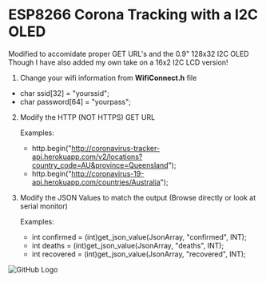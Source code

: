 # ESP8266 Corona Tracking with a I2C OLED
<p>

Modified to accomidate proper GET URL's and the 0.9" 128x32 I2C OLED<br>
Though I have also added my own take on a 16x2 I2C LCD version!


 1. Change your wifi information from **WifiConnect.h** file

   * char ssid[32] = "yourssid";
   * char password[64] = "yourpass";

 2. Modify the HTTP (NOT HTTPS) GET URL
 
    Examples:
    * http.begin("http://coronavirus-tracker-api.herokuapp.com/v2/locations?country_code=AU&province=Queensland");
    * http.begin("http://coronavirus-19-api.herokuapp.com/countries/Australia");
    
 3. Modify the JSON Values to match the output (Browse directly or look at serial monitor)
 
    Examples:
    * int confirmed = (int)get_json_value(JsonArray, "confirmed", INT);
    * int deaths = (int)get_json_value(JsonArray, "deaths", INT);
    * int recovered = (int)get_json_value(JsonArray, "recovered", INT);
   


![GitHub Logo](https://i.imgur.com/uCq3Y1m.jpg)  
   
  
  



